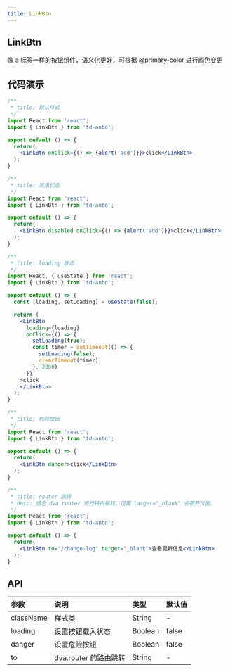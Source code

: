 ```yaml
---
title: LinkBtn
---
```


## LinkBtn

像 a 标签一样的按钮组件，语义化更好，可根据 @primary-color 进行颜色变更

## 代码演示

```jsx
/**
 * title: 默认样式
 */
import React from 'react';
import { LinkBtn } from 'td-antd';

export default () => {
  return(
    <LinkBtn onClick={() => {alert('add')}}>click</LinkBtn>
  );
}
```

```jsx
/**
 * title: 禁用状态
 */
import React from 'react';
import { LinkBtn } from 'td-antd';

export default () => {
  return(
    <LinkBtn disabled onClick={() => {alert('add')}}>click</LinkBtn>
  );
}
```

```jsx
/**
 * title: loading 状态
 */
import React, { useState } from 'react';
import { LinkBtn } from 'td-antd';

export default () => {
  const [loading, setLoading] = useState(false);

  return (
    <LinkBtn
      loading={loading}
      onClick={() => {
        setLoading(true);
        const timer = setTimeout(() => {
          setLoading(false);
          clearTimeout(timer);
        }, 2000)
      }}
    >click
    </LinkBtn>
  );
}
```

```jsx
/**
 * title: 危险按钮
 */
import React from 'react';
import { LinkBtn } from 'td-antd';

export default () => {
  return(
    <LinkBtn danger>click</LinkBtn>
  );
}
```

```jsx
/**
 * title: router 跳转
 * desc: 结合 dva.router 进行路由跳转。设置 target="_blank" 会新开页面。
 */
import React from 'react';
import { LinkBtn } from 'td-antd';

export default () => {
  return(
    <LinkBtn to="/change-log" target="_blank">查看更新信息</LinkBtn>
  );
}
```

## API

|参数|说明|类型|默认值|
|:--|:--|:--|:--|
|className|样式类|String|-|
|loading|设置按钮载入状态|Boolean|false|
|danger|设置危险按钮|Boolean|false|
|to|dva.router 的路由跳转|String|-|2.12.4|
